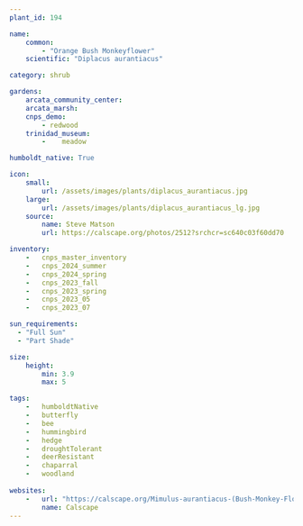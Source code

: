 ```yaml
---
plant_id: 194 

name: 
    common:  
        - "Orange Bush Monkeyflower"    
    scientific: "Diplacus aurantiacus" 

category: shrub

gardens: 
    arcata_community_center:
    arcata_marsh:
    cnps_demo:
        - redwood
    trinidad_museum:
        -    meadow

humboldt_native: True

icon: 
    small: 
        url: /assets/images/plants/diplacus_aurantiacus.jpg 
    large: 
        url: /assets/images/plants/diplacus_aurantiacus_lg.jpg 
    source: 
        name: Steve Matson 
        url: https://calscape.org/photos/2512?srchcr=sc640c03f60dd70 

inventory: 
    -   cnps_master_inventory
    -   cnps_2024_summer
    -   cnps_2024_spring
    -   cnps_2023_fall
    -   cnps_2023_spring
    -   cnps_2023_05 
    -   cnps_2023_07 

sun_requirements:
  - "Full Sun"
  - "Part Shade"

size:
    height: 
        min: 3.9 
        max: 5

tags:  
    -   humboldtNative
    -   butterfly
    -   bee
    -   hummingbird
    -   hedge
    -   droughtTolerant
    -   deerResistant
    -   chaparral
    -   woodland
 
websites: 
    -   url: "https://calscape.org/Mimulus-aurantiacus-(Bush-Monkey-Flower)"
        name: Calscape
---
```

